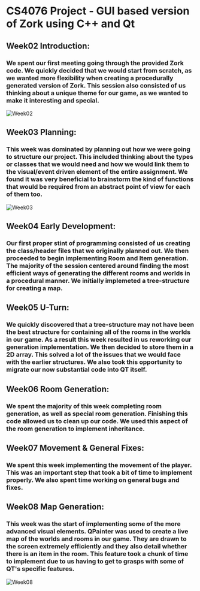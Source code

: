 # CS4076 Project - GUI based version of Zork using C++ and Qt
## Week02 Introduction:
### We spent our first meeting going through the provided Zork code. We quickly decided that we would start from scratch, as we wanted more flexibility when creating a procedurally generated version of Zork. This session also consisted of us thinking about a unique theme for our game, as we wanted to make it interesting and special.
![Week02](https://imgur.com/7wAzE4A.png)
## Week03 Planning:
### This week was dominated by planning out how we were going to structure our project. This included thinking about the types or classes that we would need and how we would link them to the visual/event driven element of the entire assignment. We found it was very beneficial to brainstorm the kind of functions that would be required from an abstract point of view for each of them too.
![Week03](https://imgur.com/a/h8Kzece.png)
## Week04 Early Development:
### Our first proper stint of programming consisted of us creating the class/header files that we originally planned out. We then proceeded to begin implementing Room and Item generation. The majority of the session centered around finding the most efficient ways of generating the different rooms and worlds in a procedural manner. We initially implemeted a tree-structure for creating a map.
## Week05 U-Turn:
### We quickly discovered that a tree-structure may not have been the best structure for containing all of the rooms in the worlds in our game. As a result this week resulted in us reworking our generation implementation. We then decided to store them in a 2D array. This solved a lot of the issues that we would face with the earlier structures. We also took this opportunity to migrate our now substantial code into QT itself.
## Week06 Room Generation:
### We spent the majority of this week completing room generation, as well as special room generation. Finishing this code allowed us to clean up our code. We used this aspect of the room generation to implement inheritance.
## Week07 Movement & General Fixes:
### We spent this week implementing the movement of the player. This was an important step that took a bit of time to implement properly. We also spent time working on general bugs and fixes.
## Week08 Map Generation:
### This week was the start of implementing some of the more advanced visual elements. QPainter was used to create a live map of the worlds and rooms in our game. They are drawn to the screen extremely efficiently and they also detail whether there is an item in the room. This feature took a chunk of time to implement due to us having to get to grasps with some of QT's specific features.
![Week08](https://imgur.com/a/yBWSSdi.png)
